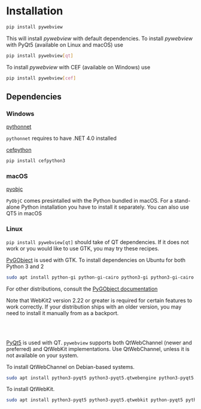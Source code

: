 # Installation

``` bash
pip install pywebview
```

This will install _pywebview_ with default dependencies. To install _pywebview_ with PyQt5 (available on Linux and macOS) use

``` bash
pip install pywebview[qt]
```

To install _pywebview_ with CEF (available on Windows) use

``` bash
pip install pywebview[cef]
```


## Dependencies

### Windows

[pythonnet](https://github.com/pythonnet/pythonnet)

`pythonnet` requires to have .NET 4.0 installed

[cefpython](https://github.com/cztomczak/cefpython/)

``` bash
pip install cefpython3
```

### macOS

[pyobjc](https://pythonhosted.org/pyobjc/)

`PyObjC` comes presintalled with the Python bundled in macOS. For a stand-alone Python installation you have to install it separately.
You can also use QT5 in macOS

### Linux

`pip install pywebview[qt]` should take of QT dependencies. If it does not work or you would like to use GTK, you may try these recipes.

[PyGObject](https://pygobject.readthedocs.io/en/latest/) is used with GTK. To install dependencies on Ubuntu for both Python 3 and 2

``` bash
sudo apt install python-gi python-gi-cairo python3-gi python3-gi-cairo gir1.2-gtk-3.0 gir1.2-webkit2-4.0
```

For other distributions, consult the [PyGObject documentation](https://pygobject.readthedocs.io/en/latest/getting_started.html)


Note that WebKit2 version 2.22 or greater is required for certain features to work correctly. If your distribution ships with an older version, you may need to install it manually from as a backport.

<br/><br/>

[PyQt5](http://pyqt.sourceforge.net/Docs/PyQt5/index.html) is used with QT. `pywebview` supports both QtWebChannel (newer and preferred) and QtWebKit implementations. Use QtWebChannel, unless it is not available on your system.

To install QtWebChannel on Debian-based systems.

``` bash
sudo apt install python3-pyqt5 python3-pyqt5.qtwebengine python3-pyqt5.qtwebchannel python-pyqt5 python-pyqt5.qtwebengine python-pyqt5.qtwebchannel libqt5webkit5-dev
```

To install QtWebKit.

``` bash
sudo apt install python3-pyqt5 python3-pyqt5.qtwebkit python-pyqt5 python-pyqt5.qtwebkit libqt5webkit5-dev
```
